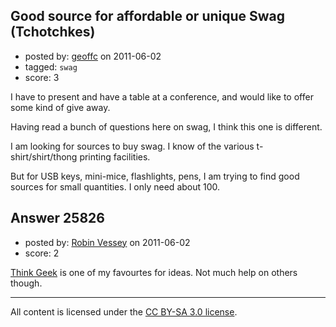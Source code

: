 ## Good source for affordable or unique Swag (Tchotchkes)

- posted by: [geoffc](https://stackexchange.com/users/-1/10995-geoffc) on 2011-06-02
- tagged: `swag`
- score: 3

I have to present and have a table at a conference, and would like to offer some kind of give away.  

Having read a bunch of questions here on swag, I think this one is different.

I am looking for sources to buy swag.  I know of the various t-shirt/shirt/thong printing facilities.  

But for USB keys, mini-mice, flashlights, pens, I am trying to find good sources for small quantities.  I only need about 100. 



## Answer 25826

- posted by: [Robin Vessey](https://stackexchange.com/users/-1/984-robin-vessey) on 2011-06-02
- score: 2

<p><a href="http://www.thinkgeek.com/?itm=think_geek&amp;rkgid=274722316&amp;cpg=ogb1&amp;source=google_branded_aus&amp;gclid=CLDf5Oi0mKkCFUqFpAodCTrFuQ" rel="nofollow">Think Geek</a> is one of my favourtes for ideas.
Not much help on others though.</p>




---

All content is licensed under the [CC BY-SA 3.0 license](https://creativecommons.org/licenses/by-sa/3.0/).
